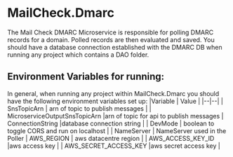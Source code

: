 # MailCheck.Dmarc
The Mail Check DMARC Microservice is responsible for polling DMARC records for a domain. Polled records are then evaluated and saved.
You should have a database connection established with the DMARC DB when running any project which contains a DAO folder.
## Environment Variables for running:
In general, when running any project within MailCheck.Dmarc you should have the following environment variables set up:
|Variable  | Value |
|--|--|
| SnsTopicArn | arn of topic to publish messages  |
| MicroserviceOutputSnsTopicArn |arn of topic for api to publish messages
| ConnectionString |database connection string | 
| DevMode | boolean to toggle CORS and run on localhost | 
| NameServer | NameServer used in the Poller
| AWS_REGION | aws datacentre region  |
| AWS_ACCESS_KEY_ID |aws access key  |
| AWS_SECRET_ACCESS_KEY |aws secret access key  |
